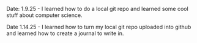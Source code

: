 Date: 1.9.25 - I learned how to do a local git repo and learned some cool stuff about computer science.

Date 1.14.25 - I learned how to turn my local git repo uploaded into github and learned how to create a journal to write in.
